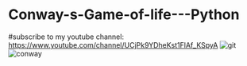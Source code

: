 # Conway-s-Game-of-life---Python
#subscribe to my youtube channel: https://www.youtube.com/channel/UCjPk9YDheKst1FlAf_KSpyA
![git](https://user-images.githubusercontent.com/48150537/80609593-e6f6ab00-8a55-11ea-9b86-de7ef878a548.png)
![conway](https://user-images.githubusercontent.com/48150537/80609620-f118a980-8a55-11ea-9366-98f75728403e.png)
